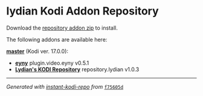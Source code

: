 # lydian Kodi Addon Repository

Download the [repository addon zip](master/datadir/repository.lydian/repository.lydian-1.0.3.zip?raw=true) to install.

The following addons are available here:

[__master__](master/addons.xml) (Kodi ver. 17.0.0):

- [__eyny__](master/datadir/plugin.video.eyny/plugin.video.eyny-0.5.1.zip?raw=true) plugin.video.eyny v0.5.1
- [__Lydian's KODI Repository__](master/datadir/repository.lydian/repository.lydian-1.0.3.zip?raw=true) repository.lydian v1.0.3

----
_Generated with [instant-kodi-repo](https://github.com/ping/instant-kodi-repo/) from_ [``f75605d``](https://github.com/lydian/plugin.video.eyny/commit/f75605d6ad386c40f476631a506f510deec4f9c8)
